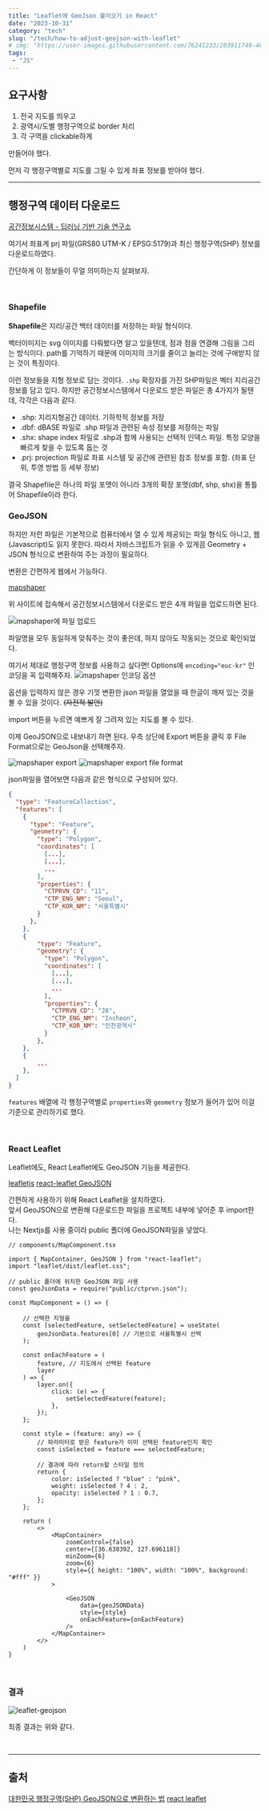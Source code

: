 ```yaml
---
title: "Leaflet에 GeoJson 불러오기 in React"
date: "2023-10-31"
category: "tech"
slug: "/tech/how-to-adjust-geojson-with-leaflet"
# img: "https://user-images.githubusercontent.com/76241233/203911749-4814e386-efcc-460f-8065-1d1c246a913e.png"
tags: 
 - "JS"
---
```


<!-- geojson 만드는 방법, 변환 링크 등... -->

## 요구사항 

1. 전국 지도를 띄우고
2. 광역시/도별 행정구역으로 border 처리
3. 각 구역을 clickable하게

만들어야 했다. 

먼저 각 행정구역별로 지도를 그릴 수 있게 좌표 정보를 받아야 했다.

---

## 행정구역 데이터 다운로드
 
<a href="http://www.gisdeveloper.co.kr/?p=2332&ref=park9eon.com" target="_blank">공간정보시스템 - 딥러닝 기반 기술 연구소</a>

여기서 좌표계 prj 파일(GRS80 UTM-K / EPSG:5179)과 최신 행정구역(SHP) 정보를 다운로드하였다.

간단하게 이 정보들이 무얼 의미하는지 살펴보자.

<br/>

### Shapefile

**Shapefile**은 지리/공간 백터 데이터를 저장하는 파일 형식이다. 

벡터이미지는 svg 이미지를 다뤄봤다면 알고 있을텐데, 점과 점을 연결해 그림을 그리는 방식이다. path를 기억하기 때문에 이미지의 크기를 줄이고 늘리는 것에 구애받지 않는 것이 특징이다.

이런 정보들을 지형 정보로 담는 것이다. `.shp` 확장자를 가진 SHP파일은 벡터 지리공간 정보를 담고 있다. 하지만 공간정보시스템에서 다운로드 받은 파일은 총 4가지가 될텐데, 각각은 다음과 같다.

* .shp: 지리지형공간 데이터. 기하학적 정보를 저장
* .dbf: dBASE 파일로 .shp 파일과 관련된 속성 정보를 저장하는 파일
* .shx: shape index 파일로 .shp과 함께 사용되는 선택적 인덱스 파일. 특정 모양을 빠르게 찾을 수 있도록 돕는 것
* .prj: projection 파일로 좌표 시스템 및 공간에 관련된 참조 정보를 포함. (좌표 단위, 투영 방법 등 세부 정보)

결국 Shapefile은 하나의 파일 포맷이 아니라 3개의 확장 포맷(dbf, shp, shx)을 통틀어 Shapefile이라 한다.


### GeoJSON

하지만 저런 파일은 기본적으로 컴퓨터에서 열 수 있게 제공되는 파일 형식도 아니고, 웹(Javascript)도 읽지 못한다.
따라서 자바스크립트가 읽을 수 있게끔 Geometry + JSON 형식으로 변환하여 주는 과정이 필요하다.

변환은 간편하게 웹에서 가능하다.

<a href="https://mapshaper.org/?ref=park9eon.com" target="_blank">mapshaper</a>


위 사이트에 접속해서 공간정보시스템에서 다운로드 받은 4개 파일을 업로드하면 된다. 

![mapshaper에 파일 업로드](https://github.com/Yeony99/Yeony99.github.io/assets/76241233/78a3c44e-82ce-440a-b9ca-cef30d828f07)


파일명을 모두 동일하게 맞춰주는 것이 좋은데, 하지 않아도 작동되는 것으로 확인되었다.

여기서 제대로 행정구역 정보를 사용하고 싶다면! Options에 `encoding="euc-kr"` 인코딩을 꼭 입력해주자.
![mapshaper 인코딩 옵션](https://github.com/Yeony99/Yeony99.github.io/assets/76241233/e941592b-8751-4536-afe9-578fa4b6be63)

옵션을 입력하지 않은 경우 기껏 변환한 json 파일을 열었을 때 한글이 깨져 있는 것을 볼 수 있을 것이다. ~~(자전적 발언)~~

import 버튼을 누르면 예쁘게 잘 그려져 있는 지도를 볼 수 있다.

이제 GeoJSON으로 내보내기 하면 된다. 우측 상단에 Export 버튼을 클릭 후 File Format으로는 GeoJson을 선택해주자.

![mapshaper export](https://github.com/Yeony99/Yeony99.github.io/assets/76241233/a324e7ac-f8a5-468b-aca2-67affaf13702)
![mapshaper export file format](https://github.com/Yeony99/Yeony99.github.io/assets/76241233/cc10f716-0ec9-49bf-946d-b7bef0d421b1)

json파일을 열어보면 다음과 같은 형식으로 구성되어 있다.


```json
{
  "type": "FeatureCollection",
  "features": [
    {
      "type": "Feature",
      "geometry": {
        "type": "Polygon",
        "coordinates": [
          [...],
          [...],
          ...
        ],
        "properties": {
          "CTPRVN_CD": "11",
          "CTP_ENG_NM": "Seoul",
          "CTP_KOR_NM": "서울특별시"
        }
      },
    },
    {
        "type": "Feature",
        "geometry": {
          "type": "Polygon",
          "coordinates": [
            [...],
            [...],
            ...
          ],
          "properties": {
            "CTPRVN_CD": "28",
            "CTP_ENG_NM": "Incheon",
            "CTP_KOR_NM": "인천광역시"
          }
        },
    },
    {
        ...
    },
  ]
}

```

`features` 배열에 각 행정구역별로 `properties`와 `geometry` 정보가 들어가 있어 이걸 기준으로 관리하기로 했다. 

<br/>

### React Leaflet

Leaflet에도, React Leaflet에도 GeoJSON 기능을 제공한다.   

[leafletjs](https://leafletjs.com/examples/geojson/)
[react-leaflet GeoJSON](https://react-leaflet.js.org/docs/api-components/#geojson)

간편하게 사용하기 위해 React Leaflet을 설치하였다.   
앞서 GeoJSON으로 변환해 다운로드한 파일을 프로젝트 내부에 넣어준 후 import한다.   
나는 Nextjs를 사용 중이라 public 폴더에 GeoJSON파일을 넣었다.

```tsx
// components/MapComponent.tsx

import { MapContainer, GeoJSON } from "react-leaflet";
import "leaflet/dist/leaflet.css";

// public 폴더에 위치한 GeoJSON 파일 사용
const geoJsonData = require("public/ctprvn.json");

const MapComponent = () => {

    // 선택한 지형을
    const [selectedFeature, setSelectedFeature] = useState(
        geoJsonData.features[0] // 기본으로 서울특별시 선택
    );

    const onEachFeature = (
        feature, // 지도에서 선택된 feature
        layer
    ) => {
        layer.on({
            click: (e) => {
                setSelectedFeature(feature);
            },
        });
    };

    const style = (feature: any) => {
        // 파라미터로 받은 feature가 이미 선택된 feature인지 확인
        const isSelected = feature === selectedFeature;

        // 결과에 따라 return할 스타일 정의
        return {
            color: isSelected ? "blue" : "pink",
            weight: isSelected ? 4 : 2,
            opacity: isSelected ? 1 : 0.7,
        };
    };

    return (
        <>
            <MapContainer>
                zoomControl={false}
                center={[36.638392, 127.696118]}
                minZoom={6}
                zoom={6}
                style={{ height: "100%", width: "100%", background: "#fff" }} 
            >

                <GeoJSON 
                    data={geoJSONData}
                    style={style}
                    onEachFeature={onEachFeature}
                />
            </MapContainer>
        </>
    )
}
```

<br/>

### 결과

![leaflet-geojson](https://github.com/Yeony99/Yeony99.github.io/assets/76241233/95412b9c-9c12-40ca-991b-4505f8e0c99d)

최종 결과는 위와 같다. 


<br/>

---

## 출처

[대한민국 행정구역(SHP) GeoJSON으로 변환하는 법](https://park9eon.com/how-to-convert-to-korea-shp-geojson/)
[react leaflet](https://react-leaflet.js.org/docs/api-components/#geojson)